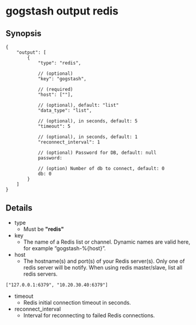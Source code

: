 gogstash output redis
=====================

## Synopsis

```
{
	"output": [
		{
			"type": "redis",

			// (optional)
			"key": "gogstash",

			// (required)
			"host": [""],

			// (optional), default: "list"
			"data_type": "list",

			// (optional), in seconds, default: 5
			"timeout": 5

			// (optional), in seconds, default: 1
			"reconnect_interval": 1
			
			// (optional) Password for DB, default: null
			password: 
    
			// (option) Number of db to connect, default: 0
			db: 0
		}
	]
}
```

## Details

* type
	* Must be **"redis"**
* key
	* The name of a Redis list or channel.
		Dynamic names are valid here, for example “gogstash-%{host}”.
* host
	* The hostname(s) and port(s) of your Redis server(s).
		Only one of redis server will be notify.
		When using redis master/slave, list all redis servers.

```
["127.0.0.1:6379", "10.20.30.40:6379"]
```

* timeout
	* Redis initial connection timeout in seconds.
* reconnect_interval
	* Interval for reconnecting to failed Redis connections.
